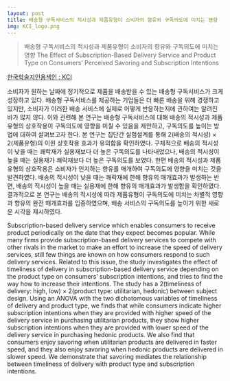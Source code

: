 ```yaml
---
layout: post
title: 배송형 구독서비스의 적시성과 제품유형이 소비자의 향유와 구독의도에 미치는 영향
img: KCI_logo.png
---
```


<blockquote>
배송형 구독서비스의 적시성과 제품유형이 소비자의 향유와 구독의도에 미치는 영향
The Effect of Subscription-Based Delivery Service and Product Type on Consumers’ Perceived Savoring and Subscription Intentions
</blockquote>

<a href="https://www.kci.go.kr/kciportal/ci/sereArticleSearch/ciSereArtiView.kci?sereArticleSearchBean.artiId=ART002828707"> 한국학술지인용색인 : KCI </a>

소비자가 원하는 날짜에 정기적으로 제품을 배송받을 수 있는 배송형 구독서비스가 크게 성장하고 있다. 배송형 구독서비스를 제공하는 기업들은 더 빠른 배송을 위해 경쟁하고 있지만, 소비자가 이러한 배송 서비스에 실제로 어떻게 반응하는지에 관하여는 알려진 바가 많지 않다. 이와 관련해 본 연구는 배송형 구독서비스에 대해 배송의 적시성과 제품유형의 상호작용이 구독의도에 영향을 미칠 수 있음을 제안하고, 구독의도를 높이는 방법에 대하여 살펴보고자 한다. 본 연구는 집단간 실험설계를 통해 2(배송의 적시성) × 2(제품유형)의 이원 상호작용 효과가 유의함을 확인하였다. 구체적으로 배송의 적시성이 낮을 때는 쾌락재가 실용재보다 더 높은 구독의도를 나타내었으나, 배송의 적시성이 높을 때는 실용재가 쾌락재보다 더 높은 구독의도를 보였다. 한편 배송의 적시성과 제품유형의 상호작용은 소비자가 인지하는 향유를 매개하여 구독의도에 영향을 미치는 것을 발견하였다. 배송의 적시성이 낮을 때는 쾌락재에 한해 향유의 매개효과가 발생하는 반면, 배송의 적시성이 높을 때는 실용재에 한해 향유의 매개효과가 발생함을 확인하였다. 결과적으로 본 연구는 배송의 적시성에 따라 제품유형이 구독의도에 미치는 차별적 영향과 향유의 완전 매개효과를 입증하였으며, 배송 서비스의 구독의도를 높이기 위한 새로운 시각을 제시하였다.

Subscription-based delivery service which enables consumers to receive product periodically on the date that they expect becomes popular. While many firms provide subscription-based delivery services to compete with other rivals in the market to make an effort to increase the speed of delivery services, still few things are known on how consumers respond to such delivery services. Related to this issue, the study investigates the effect of timeliness of delivery in subscription-based delivery service depending on the product type on consumers’ subscription intentions, and tries to find the way how to increase their intentions. The study has a 2(timeliness of delivery: high, low) × 2(product type: utilitarian, hedonic) between subject design. Using an ANOVA with the two dichotomous variables of timeliness of delivery and product type, we finds that while consumers indicate higher subscription intentions when they are provided with higher speed of the delivery service in purchasing utilitarian products, they show higher subscription intentions when they are provided with lower speed of the delivery service in purchasing hedonic products. We also find that consumers enjoy savoring when utilitarian products are delivered in faster speed, and they also enjoy savoring when hedonic products are delivered in slower speed. We demonstrate that savoring mediates the relationship between timeliness of delivery with product type and subscription intentions.

